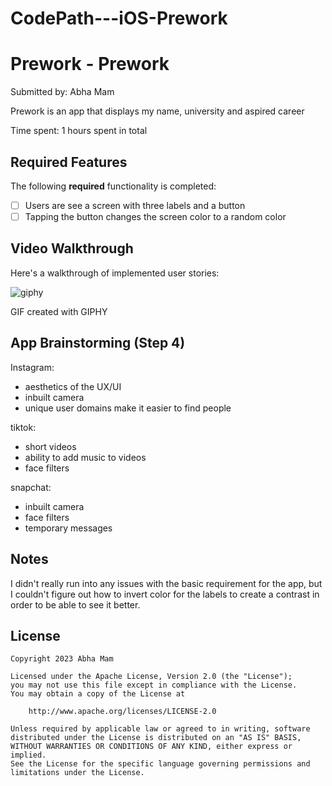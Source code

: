 # CodePath---iOS-Prework
# Prework - Prework

Submitted by: Abha Mam

Prework is an app that displays my name, university and aspired career 

Time spent: 1 hours spent in total

## Required Features

The following **required** functionality is completed:

- [ ] Users are see a screen with three labels and a button
- [ ] Tapping the button changes the screen color to a random color
 
## Video Walkthrough

Here's a walkthrough of implemented user stories:

![giphy](https://github.com/xxangelmamxx/CodePath---iOS-Prework/assets/87739484/74e2d730-659f-4563-bd45-0ec6f67d5f1b)

GIF created with GIPHY

## App Brainstorming (Step 4)
Instagram:
 - aesthetics of the UX/UI
 - inbuilt camera
 - unique user domains make it easier to find people

tiktok:
 - short videos
 - ability to add music to videos
 - face filters

snapchat:
 - inbuilt camera
 - face filters
 - temporary messages

## Notes

I didn't really run into any issues with the basic requirement for the app, but I couldn't figure out how to invert color for the labels to create a contrast in order to be able to see it better.

## License

    Copyright 2023 Abha Mam

    Licensed under the Apache License, Version 2.0 (the "License");
    you may not use this file except in compliance with the License.
    You may obtain a copy of the License at

        http://www.apache.org/licenses/LICENSE-2.0

    Unless required by applicable law or agreed to in writing, software
    distributed under the License is distributed on an "AS IS" BASIS,
    WITHOUT WARRANTIES OR CONDITIONS OF ANY KIND, either express or implied.
    See the License for the specific language governing permissions and
    limitations under the License.
